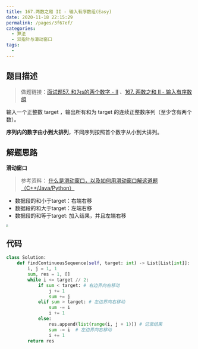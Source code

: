 ```yaml
---
title: 167.两数之和 II - 输入有序数组(Easy)
date: 2020-11-18 22:15:29
permalink: /pages/3f67ef/
categories: 
  - 算法
  - 双指针与滑动窗口
tags: 
  - 
---
```


## 题目描述

> 做题链接：[面试题57. 和为s的两个数字 - II](https://leetcode-cn.com/problems/he-wei-sde-lian-xu-zheng-shu-xu-lie-lcof/) 、[167. 两数之和 II - 输入有序数组](https://leetcode-cn.com/problems/two-sum-ii-input-array-is-sorted/)

输入一个正整数 target ，输出所有和为 target 的连续正整数序列（至少含有两个数）。

**序列内的数字由小到大排列**，不同序列按照首个数字从小到大排列。

<!--more-->

## 解题思路

**滑动窗口**

> 参考资料： [什么是滑动窗口，以及如何用滑动窗口解这道题（C++/Java/Python）](https://leetcode-cn.com/problems/he-wei-sde-lian-xu-zheng-shu-xu-lie-lcof/solution/shi-yao-shi-hua-dong-chuang-kou-yi-ji-ru-he-yong-h/)

- 数据段的和小于target：右端右移
- 数据段的和大于target：左端右移
- 数据段的和等于target:   加入结果，并且左端右移

<img src="https://cdn.jsdelivr.net/gh/PPsteven/pictures/img/20200713024652.png" style="zoom: 33%;" />

## 代码

```python
class Solution:
    def findContinuousSequence(self, target: int) -> List[List[int]]:
        i, j = 1, 1
        sum, res = 1, []
        while i <= target // 2:
            if sum < target: # 右边界向右移动
                j += 1
                sum += j
            elif sum > target: # 左边界向右移动
                sum -= i
                i += 1
            else:
                res.append(list(range(i, j + 1))) # 记录结果
                sum -= i  # 左边界向右移动 
                i += 1
        return res 
```